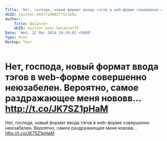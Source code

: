 ```yaml
---
Title: 'Нет, господа, новый формат ввода тэгов в web-форме совершенно неюзабелен. Вероятно, самое раздражающее меня нововв… http://t.co/JK7SZ1pHaM'
UUID: twitter.443771909277511681
Author:
    Title: Balancer
    UUID: twitter.user.balancer73
Date: 'Wed, 12 Mar 2014 19:34:02 +0400'
Type: Post
Markup: Text
---
```


# Нет, господа, новый формат ввода тэгов в web-форме совершенно неюзабелен. Вероятно, самое раздражающее меня нововв… http://t.co/JK7SZ1pHaM

Нет, господа, новый формат ввода тэгов в web-форме
совершенно неюзабелен. Вероятно, самое раздражающее меня
нововв… http://t.co/JK7SZ1pHaM